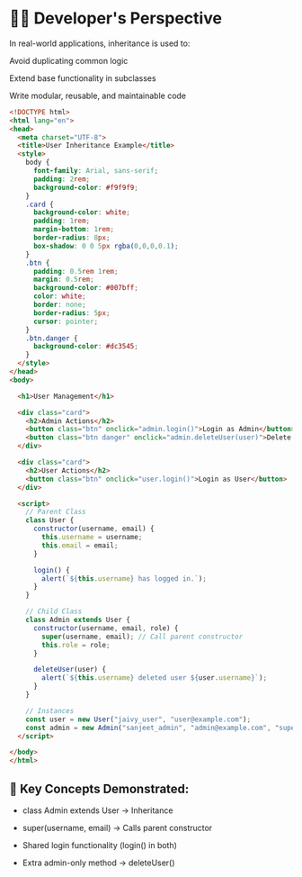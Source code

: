 # 👨‍💻 Developer's Perspective
In real-world applications, inheritance is used to:

Avoid duplicating common logic

Extend base functionality in subclasses

Write modular, reusable, and maintainable code

```HTML
<!DOCTYPE html>
<html lang="en">
<head>
  <meta charset="UTF-8">
  <title>User Inheritance Example</title>
  <style>
    body {
      font-family: Arial, sans-serif;
      padding: 2rem;
      background-color: #f9f9f9;
    }
    .card {
      background-color: white;
      padding: 1rem;
      margin-bottom: 1rem;
      border-radius: 8px;
      box-shadow: 0 0 5px rgba(0,0,0,0.1);
    }
    .btn {
      padding: 0.5rem 1rem;
      margin: 0.5rem;
      background-color: #007bff;
      color: white;
      border: none;
      border-radius: 5px;
      cursor: pointer;
    }
    .btn.danger {
      background-color: #dc3545;
    }
  </style>
</head>
<body>

  <h1>User Management</h1>

  <div class="card">
    <h2>Admin Actions</h2>
    <button class="btn" onclick="admin.login()">Login as Admin</button>
    <button class="btn danger" onclick="admin.deleteUser(user)">Delete User</button>
  </div>

  <div class="card">
    <h2>User Actions</h2>
    <button class="btn" onclick="user.login()">Login as User</button>
  </div>

  <script>
    // Parent Class
    class User {
      constructor(username, email) {
        this.username = username;
        this.email = email;
      }

      login() {
        alert(`${this.username} has logged in.`);
      }
    }

    // Child Class
    class Admin extends User {
      constructor(username, email, role) {
        super(username, email); // Call parent constructor
        this.role = role;
      }

      deleteUser(user) {
        alert(`${this.username} deleted user ${user.username}`);
      }
    }

    // Instances
    const user = new User("jaivy_user", "user@example.com");
    const admin = new Admin("sanjeet_admin", "admin@example.com", "superadmin");
  </script>

</body>
</html>

```

## 🧠 Key Concepts Demonstrated:
- class Admin extends User → Inheritance

- super(username, email) → Calls parent constructor

- Shared login functionality (login() in both)

- Extra admin-only method → deleteUser()
